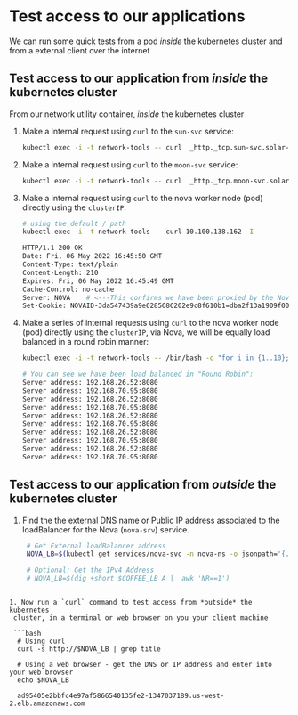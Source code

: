 # Test access to our applications

We can run some quick tests from a pod *inside* the kubernetes cluster and from a
external client over the internet

## Test access to our application from *inside* the kubernetes cluster

From our network utility container, *inside* the kubernetes cluster

1.  Make a internal request using `curl` to the `sun-svc` service:
    ```bash
    kubectl exec -i -t network-tools -- curl  _http._tcp.sun-svc.solar-system.svc.cluster.local:8080
    ```

1. Make a internal request using `curl` to the `moon-svc` service:
    ```bash
    kubectl exec -i -t network-tools -- curl  _http._tcp.moon-svc.solar-system.svc.cluster.local:8080
    ```

1. Make a internal request using `curl` to the nova worker node (pod) directly using the `clusterIP`:
    ```bash
    # using the default / path
    kubectl exec -i -t network-tools -- curl 10.100.138.162 -I

    HTTP/1.1 200 OK
    Date: Fri, 06 May 2022 16:45:50 GMT
    Content-Type: text/plain
    Content-Length: 210
    Expires: Fri, 06 May 2022 16:45:49 GMT
    Cache-Control: no-cache
    Server: NOVA    # <---This confirms we have been proxied by the Nova ADC worker node
    Set-Cookie: NOVAID-3da547439a9e6285686202e9c8f610b1=dba2f13a1909f004; path=/; HttpOnly
    ```

1. Make a series of internal requests using `curl` to the nova worker node (pod)
   directly using the `clusterIP`, via Nova, we will be equally load balanced in
   a round robin manner:
    ```bash
    kubectl exec -i -t network-tools -- /bin/bash -c "for i in {1..10}; do curl -s http://10.100.138.162 | grep 'Server address'; done"

    # You can see we have been load balanced in "Round Robin":
    Server address: 192.168.26.52:8080
    Server address: 192.168.70.95:8080
    Server address: 192.168.26.52:8080
    Server address: 192.168.70.95:8080
    Server address: 192.168.26.52:8080
    Server address: 192.168.70.95:8080
    Server address: 192.168.26.52:8080
    Server address: 192.168.70.95:8080
    Server address: 192.168.26.52:8080
    Server address: 192.168.70.95:8080
    ```

## Test access to our application from *outside* the kubernetes cluster

1. Find the the external DNS name or Public IP address associated to the
   loadBalancer for the Nova (`nova-srv`) service.
   
   ```bash
    # Get External loadBalancer address
    NOVA_LB=$(kubectl get services/nova-svc -n nova-ns -o jsonpath='{.status.loadBalancer.ingress[*].hostname}')

    # Optional: Get the IPv4 Address
    # NOVA_LB=$(dig +short $COFFEE_LB A |  awk 'NR==1')
  ```

1. Now run a `curl` command to test access from *outside* the kubernetes
   cluster, in a terminal or web browser on you your client machine 

   ```bash
    # Using curl 
    curl -s http://$NOVA_LB | grep title

    # Using a web browser - get the DNS or IP address and enter into your web browser
    echo $NOVA_LB

    ad95405e2bbfc4e97af5866540135fe2-1347037189.us-west-2.elb.amazonaws.com
   ```